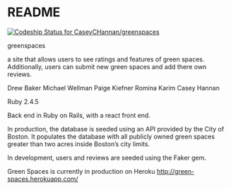 # README

[![Codeship Status for CaseyCHannan/greenspaces](https://app.codeship.com/projects/c8540d30-4826-0137-8eb8-7a137bae9b7c/status?branch=master)](https://app.codeship.com/projects/337741)

greenspaces

a site that allows users to see ratings and features of green spaces. Additionally, users can submit new green spaces and add there own reviews.

Drew Baker
Michael Wellman
Paige Kiefner
Romina Karim
Casey Hannan

Ruby 2.4.5

Back end in Ruby on Rails, with a react front end.

In production, the database is seeded using an API provided by the City of Boston.
It populates the database with all publicly owned green spaces greater than two acres inside Boston’s city limits.

In development, users and reviews are seeded using the Faker gem.

Green Spaces is currently in production on Heroku
http://green-spaces.herokuapp.com/
